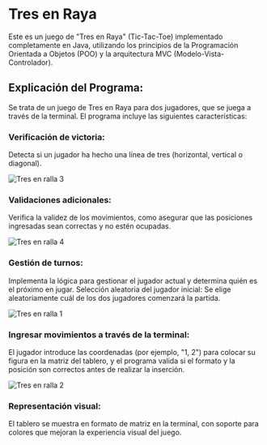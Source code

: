 ﻿# Tres en Raya

Este es un juego de "Tres en Raya" (Tic-Tac-Toe) implementado completamente en Java, utilizando los principios de la Programación Orientada a Objetos (POO) y la arquitectura MVC (Modelo-Vista-Controlador).

## Explicación del Programa:

Se trata de un juego de Tres en Raya para dos jugadores, que se juega a través de la terminal. El programa incluye las siguientes características:


### Verificación de victoria: 

Detecta si un jugador ha hecho una línea de tres (horizontal, vertical o diagonal).

![Tres en ralla 3](https://github.com/user-attachments/assets/396b76b0-baa3-4b0e-bc1a-585899d53de3)

### Validaciones adicionales: 

Verifica la validez de los movimientos, como asegurar que las posiciones ingresadas sean correctas y no estén ocupadas.

![Tres en ralla 4](https://github.com/user-attachments/assets/3f42314c-0957-455c-a7ac-ceab94d25c53)

### Gestión de turnos: 

Implementa la lógica para gestionar el jugador actual y determina quién es el próximo en jugar.
Selección aleatoria del jugador inicial: Se elige aleatoriamente cuál de los dos jugadores comenzará la partida.

![Tres en ralla 1](https://github.com/user-attachments/assets/56890a7c-578f-4099-993b-b8d4df7121c2)

### Ingresar movimientos a través de la terminal: 

El jugador introduce las coordenadas (por ejemplo, "1, 2") para colocar su figura en la matriz del tablero, y el programa valida si el formato y la posición son correctos antes de realizar la inserción.

![Tres en ralla 2](https://github.com/user-attachments/assets/a9f7d596-ac07-42ed-ae8a-d2ef68d56077)

### Representación visual: 

El tablero se muestra en formato de matriz en la terminal, con soporte para colores que mejoran la experiencia visual del juego.
